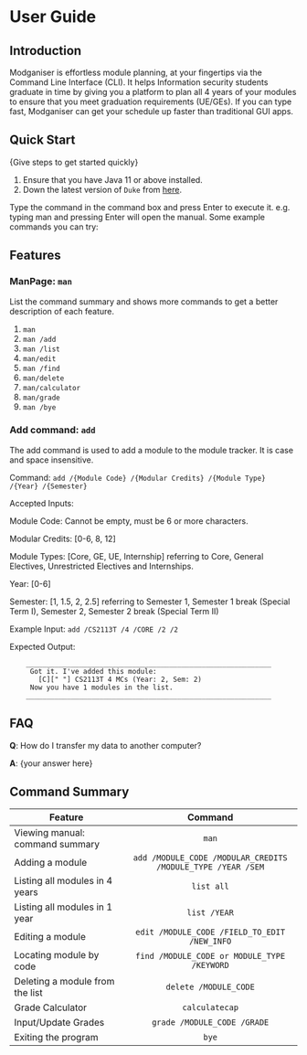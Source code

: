 # User Guide

## Introduction

Modganiser is effortless module planning, at your fingertips via the Command Line Interface (CLI). 
It helps Information security students graduate in time by giving you a platform to plan all 4 
years of your modules to ensure that you meet graduation requirements (UE/GEs).  If you can type
fast, Modganiser can get your schedule up  faster than traditional GUI apps.


## Quick Start

{Give steps to get started quickly}

1. Ensure that you have Java 11 or above installed.
1. Down the latest version of `Duke` from [here](http://link.to/duke).

Type the command in the command box and press Enter to execute it. e.g. typing man and pressing Enter will open the manual.
Some example commands you can try:


## Features 

### ManPage: `man`

List the command summary and shows more commands to get a better description of each feature. 

1. `man`
2. `man /add `
3. `man /list`
4. `man/edit`
5. `man /find`
6. `man/delete`
7. `man/calculator`
8. `man/grade`
9. `man /bye`

### Add command: `add`

The add command is used to add a module to the module tracker. It is case and space insensitive.

Command: `add /{Module Code} /{Modular Credits} /{Module Type} /{Year} /{Semester}`

Accepted Inputs:

Module Code: Cannot be empty, must be 6 or more characters.

Modular Credits: [0-6, 8, 12]

Module Types: [Core, GE, UE, Internship] referring to Core, General Electives, Unrestricted Electives and Internships.

Year: [0-6]

Semester: [1, 1.5, 2, 2.5] referring to Semester 1, Semester 1 break (Special Term I), 
Semester 2, Semester 2 break (Special Term II)

Example Input: `add /CS2113T /4 /CORE /2 /2`

Expected Output: 
```    
    ____________________________________________________________
     Got it. I've added this module:
       [C][" "] CS2113T 4 MCs (Year: 2, Sem: 2)
     Now you have 1 modules in the list.
    ____________________________________________________________
```



## FAQ

**Q**: How do I transfer my data to another computer? 

**A**: {your answer here}

## Command Summary
| Feature                         |                           Command                           |         
|---------------------------------|:-----------------------------------------------------------:|
| Viewing manual: command summary |                            `man`                            |
| Adding a module                 | `add /MODULE_CODE /MODULAR_CREDITS /MODULE_TYPE /YEAR /SEM` |
| Listing all modules in 4 years  |                         `list all`                          |
| Listing all modules in 1 year   |                        `list /YEAR`                         |
| Editing a module                |        `edit /MODULE_CODE /FIELD_TO_EDIT /NEW_INFO`         |
| Locating module by code         |         `find /MODULE_CODE or MODULE_TYPE /KEYWORD`         |
| Deleting a module from the list |                    `delete /MODULE_CODE`                    |
| Grade Calculator                |                       `calculatecap`                        |
| Input/Update Grades             |                 `grade /MODULE_CODE /GRADE`                 |
| Exiting the program             |                            `bye`                            |

